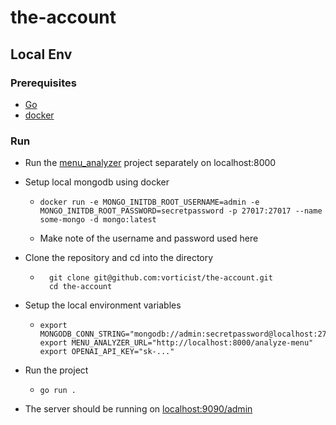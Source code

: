# the-account

## Local Env

### Prerequisites
 - [Go](https://go.dev/doc/install)
 - [docker](https://docs.docker.com/engine/install/)

### Run
- Run the [menu_analyzer](https://github.com/saianfordx/menu_image_analyzer) project separately on localhost:8000
- Setup local mongodb using docker
  - ```shell
    docker run -e MONGO_INITDB_ROOT_USERNAME=admin -e MONGO_INITDB_ROOT_PASSWORD=secretpassword -p 27017:27017 --name some-mongo -d mongo:latest
    ``` 
  - Make note of the username and password used here
  

- Clone the repository and cd into the directory
  - ```shell
      git clone git@github.com:vorticist/the-account.git
      cd the-account
    ```
- Setup the local environment variables
  - ```shell
    export MONGODB_CONN_STRING="mongodb://admin:secretpassword@localhost:27017"
    export MENU_ANALYZER_URL="http://localhost:8000/analyze-menu"
    export OPENAI_API_KEY="sk-..."
    ```
- Run the project
  - ```shell
    go run .
    ```
- The server should be running on [localhost:9090/admin](http://localhost:9090/admin)